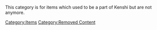 This category is for items which used to be a part of Kenshi but are not
anymore.

[Category:Items](Category:Items "wikilink") [Category:Removed
Content](Category:Removed_Content "wikilink")